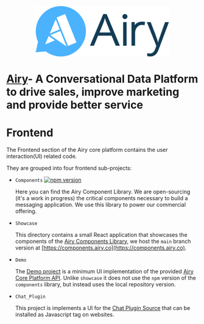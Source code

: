 <p align="center">
    <img width="350" src="./assets/airy_primary_rgb.svg" alt="Airy Logo" />

</p>

# [Airy](https://airy.co/)- A Conversational Data Platform to drive sales, improve marketing and provide better service


# Frontend

The Frontend section of the Airy core platform contains the user interaction(UI) related code.

They are grouped into four frontend sub-projects:

- `Components` [![npm version](https://badge.fury.io/js/name-suggestion-index.svg)](https://www.npmjs.com/package/@airyhq/components)

  Here you can find the Airy Component Library. We are open-sourcing (it's a work in progress) the critical components necessary to build a messaging application. We use this library to power our commercial offering.

- `Showcase`

  This directory contains a small React application that showcases the
  components of the [Airy Components Library](https://www.npmjs.com/package/@airyhq/components), we host the `main`
  branch version at [https://components.airy.co](https://components.airy.co).

- `Demo`

  The [Demo project](https://github.com/airyhq/airy/tree/develop/frontend/demo) is a minimum UI implementation of the provided [Airy Core Platform API](https://docs.airy.co/api/http). Unlike `showcase` it does not use the `npm` version of the `components` library, but instead uses the local repository version.

- `Chat_Plugin`

  This project is implements a UI for the [Chat Plugin Source](https://docs.airy.co/sources/chat-plugin) that can
  be installed as Javascript tag on websites.
